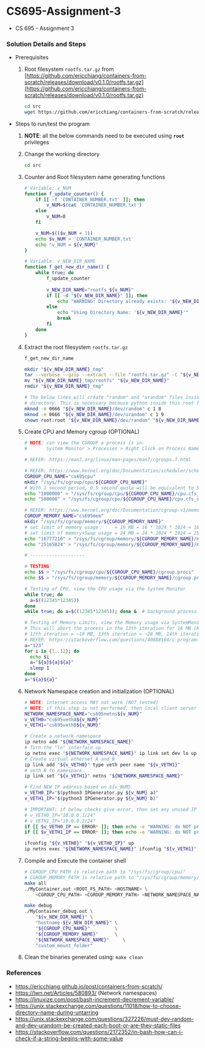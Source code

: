 # CS695-Assignment-3

- CS 695 - Assignment 3


### Solution Details and Steps

- Prerequisites
    
    1. Root filesystem `rootfs.tar.gz` from [https://github.com/ericchiang/containers-from-scratch/releases/download/v0.1.0/rootfs.tar.gz](https://github.com/ericchiang/containers-from-scratch/releases/download/v0.1.0/rootfs.tar.gz)
       ```sh
       cd src
       wget https://github.com/ericchiang/containers-from-scratch/releases/download/v0.1.0/rootfs.tar.gz
       ```

- Steps to run/test the program
    
    1. **NOTE**: all the below commands need to be executed using **`root`** privileges 
    
    2. Change the working directory
       ```sh
       cd src
       ```
    
    3. Counter and Root filesystem name generating functions
       ```sh
       # Variable: v_NUM
       function f_update_counter() { 
           if [[ -f 'CONTAINER_NUMBER.txt' ]]; then
               v_NUM=$(cat 'CONTAINER_NUMBER.txt')
           else
               v_NUM=0
           fi

           v_NUM=$(($v_NUM + 1))
           echo $v_NUM > 'CONTAINER_NUMBER.txt'       
           echo "v_NUM = ${v_NUM}"
       }

       # Variable: v_NEW_DIR_NAME
       function f_get_new_dir_name() {
           while true; do
               f_update_counter
               
               v_NEW_DIR_NAME="rootfs_${v_NUM}"
               if [[ -d "${v_NEW_DIR_NAME}" ]]; then
                   echo "WARNING: Directory already exists: '${v_NEW_DIR_NAME}'"
               else
                   echo "Using Directory Name: '${v_NEW_DIR_NAME}'"
                   break
               fi       
           done
       }
       ```
    
    4. Extract the root filesystem `rootfs.tar.gz`
       ```sh
       f_get_new_dir_name

       mkdir "${v_NEW_DIR_NAME}_tmp"
       tar --verbose --gzip --extract --file "rootfs.tar.gz" -C "${v_NEW_DIR_NAME}_tmp"  # OR, tar -vzxf "rootfs.tar.gz"
       mv "${v_NEW_DIR_NAME}_tmp/rootfs" "${v_NEW_DIR_NAME}"
       rmdir "${v_NEW_DIR_NAME}_tmp"

       # The below lines will create "random" and "urandom" files inside the "${v_NEW_DIR_NAME}/dev"
       # directory. This is necessary because python inside this root filesystem needs these files.
       mknod -m 0666 "${v_NEW_DIR_NAME}/dev/random" c 1 8
       mknod -m 0666 "${v_NEW_DIR_NAME}/dev/urandom" c 1 9
       chown root:root "${v_NEW_DIR_NAME}/dev/random" "${v_NEW_DIR_NAME}/dev/urandom"
       ```

    5. Create CPU and Memory cgroup (OPTIONAL)
       ```sh
       # NOTE: can view the CGROUP a process is in: 
       #       System Monitor > Processes > Right Click on Process Name > Scroll Down to see "Control Group"

       # REFER: https://man7.org/linux/man-pages/man7/cgroups.7.html

       # REFER: https://www.kernel.org/doc/Documentation/scheduler/sched-bwc.txt
       CGROUP_CPU_NAME="cs695cpu"
       mkdir "/sys/fs/cgroup/cpu/${CGROUP_CPU_NAME}"
       # With 1 second period, 0.5 second quota will be equivalent to 50% of 1 CPU
       echo "1000000" > "/sys/fs/cgroup/cpu/${CGROUP_CPU_NAME}/cpu.cfs_period_us"
       echo "500000" > "/sys/fs/cgroup/cpu/${CGROUP_CPU_NAME}/cpu.cfs_quota_us"

       # REFER: https://www.kernel.org/doc/Documentation/cgroup-v1/memory.txt
       CGROUP_MEMORY_NAME="cs695mem"
       mkdir "/sys/fs/cgroup/memory/${CGROUP_MEMORY_NAME}"
       # set limit of memory usage      = 16 MB = 16 * 1024 * 1024 = 16777216
       # set limit of memory+Swap usage = 24 MB = 24 * 1024 * 1024 = 25165824
       echo "16777216" > "/sys/fs/cgroup/memory/${CGROUP_MEMORY_NAME}/memory.limit_in_bytes"
       echo "25165824" > "/sys/fs/cgroup/memory/${CGROUP_MEMORY_NAME}/memory.memsw.limit_in_bytes"

       # --------------------

       # TESTING
       echo $$ > "/sys/fs/cgroup/cpu/${CGROUP_CPU_NAME}/cgroup.procs"
       echo $$ > "/sys/fs/cgroup/memory/${CGROUP_MEMORY_NAME}/cgroup.procs"

       # Testing of CPU, view the CPU usage via the System Monitor
       while true; do
         a=$((12345*12345))
       done
       while true; do a=$((12345*12345)); done &  # background process

       # Testing of Memory Limits, view the Memory usage via SystemMonitor
       # This will abort the process in the 13th iteration for 16 MB (RAM), 24 MB (RAM + SWAP)
       # 12th iteration = ~10 MB, 13th iteration = ~28 MB, 14th iteration = ~83 MB, 15th iteration = ~247 MB
       # REFER: https://stackoverflow.com/questions/40888164/c-program-crashes-with-exit-code-9-sigkill
       a="123"
       for i in {1..12}; do
         echo $i
         a="${a}${a}${a}"
         sleep 1
       done
       a="${a}${a}"
       ```

    6. Network Namespace creation and initialization (OPTIONAL)
       ```sh
       # NOTE: internet access MAY not work (NOT tested)
       # NOTE: if this step is not performed, then local client server program will not work
       NETWORK_NAMESPACE_NAME="cs695netns${v_NUM}"
       v_VETH0="cs695vethA${v_NUM}"
       v_VETH1="cs695vethB${v_NUM}"
       
       # Create a network namespace
       ip netns add "${NETWORK_NAMESPACE_NAME}"
       # Turn the "lo" interface up
       ip netns exec "${NETWORK_NAMESPACE_NAME}" ip link set dev lo up
       # Create virtual ethernet A and B
       ip link add "${v_VETH0}" type veth peer name "${v_VETH1}"
       # veth B to namespace
       ip link set "${v_VETH1}" netns "${NETWORK_NAMESPACE_NAME}"
       
       # Find NEW IP address based on ${v_NUM}
       v_VETH0_IP="$(python3 IPGenerator.py ${v_NUM} a)"
       v_VETH1_IP="$(python3 IPGenerator.py ${v_NUM} b)"

       # IMPORTANT: if below checks give error, then set any unused IP address manually using:
       # v_VETH0_IP="10.0.0.1/24"
       # v_VETH1_IP="10.0.0.2/24"
       if [[ $v_VETH0_IP == ERROR* ]]; then echo -e "WARNING: do NOT proceed\n${v_VETH0_IP}"; fi
       if [[ $v_VETH1_IP == ERROR* ]]; then echo -e "WARNING: do NOT proceed\n${v_VETH1_IP}"; fi

       ifconfig "${v_VETH0}" "${v_VETH0_IP}" up
       ip netns exec "${NETWORK_NAMESPACE_NAME}" ifconfig "${v_VETH1}" "${v_VETH1_IP}" up
       ```

    7. Compile and Execute the container shell
       ```sh
       # CGROUP_CPU_PATH is relative path to "/sys/fs/cgroup/cpu/"
       # CGROUP_MEMORY_PATH is relative path to "/sys/fs/cgroup/memory/"
       make all
       ./MyContainer.out <ROOT_FS_PATH> <HOSTNAME> \
           <CGROUP_CPU_PATH> <CGROUP_MEMORY_PATH> <NETWORK_NAMESPACE_NAME> <MOUNT_DIR_PATH>

       make debug
       ./MyContainer_debug.out \
           "${v_NEW_DIR_NAME}" \
           "hostname-${v_NEW_DIR_NAME}" \
           "${CGROUP_CPU_NAME}"         \
           "${CGROUP_MEMORY_NAME}"      \
           "${NETWORK_NAMESPACE_NAME}"     \
           "custom_mount_folder"
       ```
    
    7. Clean the binaries generated using: `make clean`


### References
- https://ericchiang.github.io/post/containers-from-scratch/
- https://lwn.net/Articles/580893/ (Network namespaces)
- https://linuxize.com/post/bash-increment-decrement-variable/
- https://unix.stackexchange.com/questions/11018/how-to-choose-directory-name-during-untarring
- https://unix.stackexchange.com/questions/327226/must-dev-random-and-dev-urandom-be-created-each-boot-or-are-they-static-files
- https://stackoverflow.com/questions/2172352/in-bash-how-can-i-check-if-a-string-begins-with-some-value

